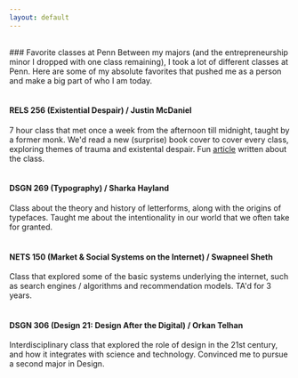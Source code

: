 ```yaml
---
layout: default
---
```

<br>
### Favorite classes at Penn
Between my majors (and the entrepreneurship minor I dropped with one class remaining), I took a lot of different classes at Penn. Here are some of my absolute favorites that pushed me as a person and make a big part of who I am today.
<br>
<br>

#### RELS 256 (Existential Despair) / Justin McDaniel
7 hour class that met once a week from the afternoon till midnight, taught by a former monk. We'd read a new (surprise) book cover to cover every class, exploring themes of trauma and existental despair. Fun <a href="https://www.huffpost.com/entry/why-this-college-professor-is-teaching-a-7-hour-class-on-existential-despair_n_5903a9fae4b02655f83d7f03" target="_blank">article</a> written about the class.
<br>
<br>

#### DSGN 269 (Typography) / Sharka Hayland
Class about the theory and history of letterforms, along with the origins of typefaces. Taught me about the intentionality in our world that we often take for granted.
<br>
<br>

#### NETS 150 (Market & Social Systems on the Internet) / Swapneel Sheth
Class that explored some of the basic systems underlying the internet, such as search engines / algorithms and recommendation models. TA'd for 3 years.
<br>
<br>

#### DSGN 306 (Design 21: Design After the Digital) / Orkan Telhan
Interdisciplinary class that explored the role of design in the 21st century, and how it integrates with science and technology. Convinced me to pursue a second major in Design.
<br>
<br>

